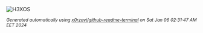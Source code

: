 <div align="justify">
<picture>
    <source media="(prefers-color-scheme: dark)" srcset="https://i.ibb.co/M1L5P2t/output-gif.gif">
    <source media="(prefers-color-scheme: light)" srcset="https://i.ibb.co/M1L5P2t/output-gif.gif">
    <img alt="H3XOS" src="https://i.ibb.co/M1L5P2t/output-gif.gif">
</picture>

<sub><i>Generated automatically using [x0rzavi/github-readme-terminal](https://github.com/x0rzavi/github-readme-terminal) on Sat Jan 06 02:31:47 AM EET 2024</i></sub>
</div>